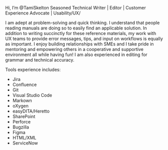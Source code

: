 Hi, I’m @TamiSkelton
Seasoned Technical Writer | Editor | Customer Experience Advocate | Usability/UX/

I am adept at problem-solving and quick thinking. I understand that people reading manuals are doing so to easily find an applicable solution. In addition to writing succinctly for these reference materials, my work with UX teams to provide error messages, tips, and input on workflows is equally as important. I enjoy building relationships with SMEs and I take pride in mentoring and empowering others in a cooperative and supportive environment all while having fun! I am also experienced in editing for grammar and technical accuracy.

Tools experience includes:
- Jira
- Confluence
- Git
- Visual Studio Code
- Markown
- oXygen
- easyDITA/Heretto
- SharePoint
- Perforce
- Bugzilla
- Figma
- HTML/XML
- ServiceNow

<!---
TamiSkelton/TamiSkelton is a ✨ special ✨ repository because its `README.md` (this file) appears on your GitHub profile.
You can click the Preview link to take a look at your changes.
--->
